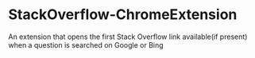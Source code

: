 # StackOverflow-ChromeExtension
An extension that opens the first Stack Overflow link available(if present) when a question is searched on Google or Bing
